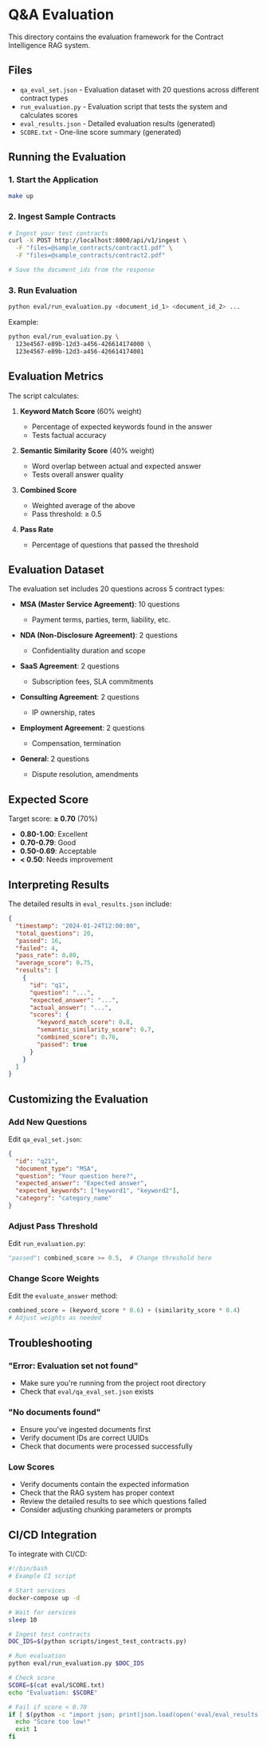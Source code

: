 # Q&A Evaluation

This directory contains the evaluation framework for the Contract Intelligence RAG system.

## Files

- `qa_eval_set.json` - Evaluation dataset with 20 questions across different contract types
- `run_evaluation.py` - Evaluation script that tests the system and calculates scores
- `eval_results.json` - Detailed evaluation results (generated)
- `SCORE.txt` - One-line score summary (generated)

## Running the Evaluation

### 1. Start the Application

```bash
make up
```

### 2. Ingest Sample Contracts

```bash
# Ingest your test contracts
curl -X POST http://localhost:8000/api/v1/ingest \
  -F "files=@sample_contracts/contract1.pdf" \
  -F "files=@sample_contracts/contract2.pdf"

# Save the document_ids from the response
```

### 3. Run Evaluation

```bash
python eval/run_evaluation.py <document_id_1> <document_id_2> ...
```

Example:
```bash
python eval/run_evaluation.py \
  123e4567-e89b-12d3-a456-426614174000 \
  123e4567-e89b-12d3-a456-426614174001
```

## Evaluation Metrics

The script calculates:

1. **Keyword Match Score** (60% weight)
   - Percentage of expected keywords found in the answer
   - Tests factual accuracy

2. **Semantic Similarity Score** (40% weight)
   - Word overlap between actual and expected answer
   - Tests overall answer quality

3. **Combined Score**
   - Weighted average of the above
   - Pass threshold: ≥ 0.5

4. **Pass Rate**
   - Percentage of questions that passed the threshold

## Evaluation Dataset

The evaluation set includes 20 questions across 5 contract types:

- **MSA (Master Service Agreement)**: 10 questions
  - Payment terms, parties, term, liability, etc.

- **NDA (Non-Disclosure Agreement)**: 2 questions
  - Confidentiality duration and scope

- **SaaS Agreement**: 2 questions
  - Subscription fees, SLA commitments

- **Consulting Agreement**: 2 questions
  - IP ownership, rates

- **Employment Agreement**: 2 questions
  - Compensation, termination

- **General**: 2 questions
  - Dispute resolution, amendments

## Expected Score

Target score: **≥ 0.70** (70%)

- **0.80-1.00**: Excellent
- **0.70-0.79**: Good
- **0.50-0.69**: Acceptable
- **< 0.50**: Needs improvement

## Interpreting Results

The detailed results in `eval_results.json` include:

```json
{
  "timestamp": "2024-01-24T12:00:00",
  "total_questions": 20,
  "passed": 16,
  "failed": 4,
  "pass_rate": 0.80,
  "average_score": 0.75,
  "results": [
    {
      "id": "q1",
      "question": "...",
      "expected_answer": "...",
      "actual_answer": "...",
      "scores": {
        "keyword_match_score": 0.8,
        "semantic_similarity_score": 0.7,
        "combined_score": 0.76,
        "passed": true
      }
    }
  ]
}
```

## Customizing the Evaluation

### Add New Questions

Edit `qa_eval_set.json`:

```json
{
  "id": "q21",
  "document_type": "MSA",
  "question": "Your question here?",
  "expected_answer": "Expected answer",
  "expected_keywords": ["keyword1", "keyword2"],
  "category": "category_name"
}
```

### Adjust Pass Threshold

Edit `run_evaluation.py`:

```python
"passed": combined_score >= 0.5,  # Change threshold here
```

### Change Score Weights

Edit the `evaluate_answer` method:

```python
combined_score = (keyword_score * 0.6) + (similarity_score * 0.4)
# Adjust weights as needed
```

## Troubleshooting

### "Error: Evaluation set not found"
- Make sure you're running from the project root directory
- Check that `eval/qa_eval_set.json` exists

### "No documents found"
- Ensure you've ingested documents first
- Verify document IDs are correct UUIDs
- Check that documents were processed successfully

### Low Scores
- Verify documents contain the expected information
- Check that the RAG system has proper context
- Review the detailed results to see which questions failed
- Consider adjusting chunking parameters or prompts

## CI/CD Integration

To integrate with CI/CD:

```bash
#!/bin/bash
# Example CI script

# Start services
docker-compose up -d

# Wait for services
sleep 10

# Ingest test contracts
DOC_IDS=$(python scripts/ingest_test_contracts.py)

# Run evaluation
python eval/run_evaluation.py $DOC_IDS

# Check score
SCORE=$(cat eval/SCORE.txt)
echo "Evaluation: $SCORE"

# Fail if score < 0.70
if [ $(python -c "import json; print(json.load(open('eval/eval_results.json'))['average_score'] >= 0.70)") != "True" ]; then
  echo "Score too low!"
  exit 1
fi
```
